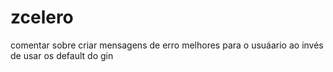 # zcelero



comentar sobre criar mensagens de erro melhores para o usuáario ao invés de usar os default do gin